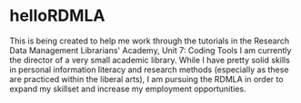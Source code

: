 # helloRDMLA
This is being created to help me work through the tutorials in the Research Data Management Librarians' Academy,  Unit 7: Coding Tools
I am currently the director of a very small academic library.  While I have pretty solid skills in personal information literacy and research methods (especially as these are practiced within the liberal arts), I am pursuing the RDMLA in order to expand my skillset and increase my employment opportunities.
